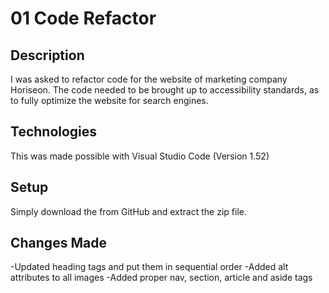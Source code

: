 # 01 Code Refactor

## Description

I was asked to refactor code for the website of marketing company Horiseon. The code needed to be brought up to accessibility standards, as to fully optimize the website for search engines.


## Technologies

This was made possible with Visual Studio Code (Version 1.52)


## Setup

Simply download the from GitHub and extract the zip file.


## Changes Made

-Updated heading tags and put them in sequential order
-Added alt attributes to all images
-Added proper nav, section, article and aside tags